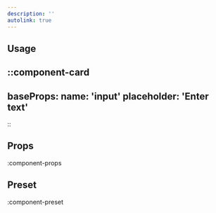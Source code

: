 ```yaml
---
description: ''
autolink: true
---
```


## Usage

::component-card
---
baseProps:
  name: 'input'
  placeholder: 'Enter text'
---
::

## Props

:component-props

## Preset

:component-preset
